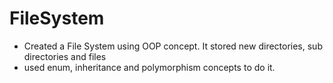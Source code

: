 # FileSystem
* Created a File System using OOP concept. It stored new directories, sub directories and files
* used enum, inheritance and polymorphism concepts to do it. 
